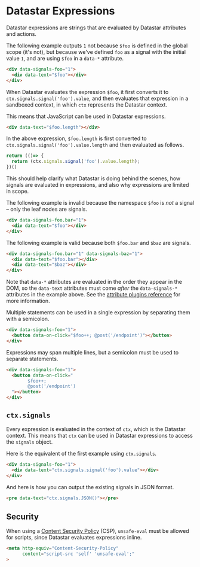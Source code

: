 # Datastar Expressions

Datastar expressions are strings that are evaluated by Datastar attributes and actions. 

The following example outputs `1` not because `$foo` is defined in the global scope (it's not), but because we've defined `foo` as a signal with the initial value `1`, and are using `$foo` in a `data-*` attribute.

```html
<div data-signals-foo="1">
  <div data-text="$foo"></div>
</div>
```

When Datastar evaluates the expression `$foo`, it first converts it to `ctx.signals.signal('foo').value`, and then evaluates that expression in a sandboxed context, in which `ctx` represents the Datastar context. 

This means that JavaScript can be used in Datastar expressions.

```html
<div data-text="$foo.length"></div>
```

In the above expression, `$foo.length` is first converted to `ctx.signals.signal('foo').value.length` and then evaluated as follows.

```js
return (()=> {
  return (ctx.signals.signal('foo').value.length);
})()
```

This should help clarify what Datastar is doing behind the scenes, how signals are evaluated in expressions, and also why expressions are limited in scope. 

The following example is invalid because the namespace `$foo` is _not_ a signal – only the leaf nodes are signals.

```html
<div data-signals-foo.bar="1">
  <div data-text="$foo"></div>
</div>
```

The following example is valid because both `$foo.bar` and `$baz` are signals.

```html
<div data-signals-foo.bar="1" data-signals-baz="1">
  <div data-text="$foo.bar"></div>
  <div data-text="$baz"></div>
</div>
```

Note that `data-*` attributes are evaluated in the order they appear in the DOM, so the `data-text` attributes must come _after_ the `data-signals-*` attributes in the example above. See the [attribute plugins reference](/reference/attribute_plugins) for more information.

Multiple statements can be used in a single expression by separating them with a semicolon.

```html
<div data-signals-foo="1">
  <button data-on-click="$foo++; @post('/endpoint')"></button>
</div>
```

Expressions may span multiple lines, but a semicolon must be used to separate statements.

```html
<div data-signals-foo="1">
  <button data-on-click="
        $foo++; 
        @post('/endpoint')
  "></button>
</div>
```

## `ctx.signals`

Every expression is evaluated in the context of `ctx`, which is the Datastar context. This means that `ctx` can be used in Datastar expressions to access the `signals` object.

Here is the equivalent of the first example using `ctx.signals`.

```html
<div data-signals-foo="1">
  <div data-text="ctx.signals.signal('foo').value"></div>
</div>
```

And here is how you can output the existing signals in JSON format.

```html
<pre data-text="ctx.signals.JSON()"></pre>
```

## Security

When using a [Content Security Policy](https://developer.mozilla.org/en-US/docs/Web/HTTP/CSP) (CSP), `unsafe-eval` must be allowed for scripts, since Datastar evaluates expressions inline. 

```html
<meta http-equiv="Content-Security-Policy" 
      content="script-src 'self' 'unsafe-eval';"
>
```
